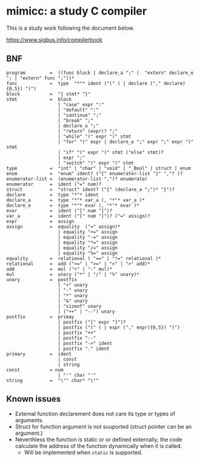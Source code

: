 # mimicc: a study C compiler
This is a study work following the document below.

https://www.sigbus.info/compilerbook


## BNF
```
program         =  ((func block | declare_a ";" |  "extern" declare_e "; | "extern" func ";"))*
func            =  type  "*"* ident ("(" ( | declare ("," declare){0,5}) ")")
block           =  "{ stmt* "}"
stmt            =  block
                   | "case" expr ":"
                   | "default" ":"
                   | "continue" ";"
                   | "break" ";"
                   | declare_a ";"
                   | "return" (expr)? ";"
                   | "while" "(" expr ")" stmt
                   | "for" "(" expr | declare_a ";" expr ";" expr ")" stmt
                   | "if" "(" expr ")" stmt ("else" stmt)?
                   | expr ";"
                   | "switch" "(" expr ")" stmt
type            =  "int" | "char" | "void" | "_Bool" | struct | enum
enum            =  "enum" ident? ("{" enumerator-list "}" ","? )?
enumerator-list =  (enumerator-list ",")? enumerator
enumerator      =  ident ("=" num)?
struct          =  "struct" ident? ("{" (declare_a ";")* "}")?
declare         =  type "*"* ident
declare_a       =  type "*"* var_a (, "*"* var_a )*
declare_e       =  type "*"* evar (, "*"* evar )*
evar            =  ident ("[" num "]")?
var_a           =  ident ("[" num "]")? ("=" assign)?
expr            =  assign
assign          =  equality  ("=" assign)*
                   | equality "+=" assign
                   | equality "-=" assign
                   | equality "*=" assign
                   | equality "/=" assign
                   | equality "%=" assign
equality        =  relational ( "==" | "!=" relational )*
relational      =  add ("<=" | ">=" | "<" | ">" add)*
add             =  mul ("+" | "-" mul)*
mul             =  unary ("*" | "/" | "%" unary)*
unary           =  postfix
                   | "+" unary
                   | "-" unary
                   | "*" unary
                   | "&" unary
                   | "sizeof" unary
                   | ("++" | "--") unary
postfix         =  primay
                   | postfix ("[" expr "]")?
                   | postfix ("(" ( | expr ("," expr){0,5}) ")")
                   | postfix "++"
                   | postfix "--"
                   | postfix "->" ident
                   | postfix "." ident
primary         =  ident
                   | const
                   | string
const           = num
                   | "'" char "'"
string          =  "\"" char* "\""
```

## Known issues
* External function declarement does not care its type or types of arguments.
* Struct for function argument is not suuported (struct pointer can be an argument.)
* Neverthless the function is static or or defined externally, the code calculate the address of the function dynamically when it is called.
  * Will be implemented when `static` is supported.